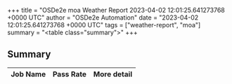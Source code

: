 +++
title = "OSDe2e moa Weather Report 2023-04-02 12:01:25.641273768 +0000 UTC"
author = "OSDe2e Automation"
date = "2023-04-02 12:01:25.641273768 +0000 UTC"
tags = ["weather-report", "moa"]
summary = "<table class=\"summary\"></table>"
+++
## Summary

| Job Name | Pass Rate | More detail |
|----------|-----------|-------------|





